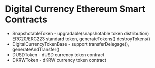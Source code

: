# Digital Currency Ethereum Smart Contracts

* SnapshotableToken - upgradable(snapshotable token distribution) ERC20/ERC223 standard token, generateTokens() destroyTokens()
* DigitalCurrencyTokenBase - support transferDelegage(), generateAndTransfer()
* DUSDToken - dUSD currency token contract
* DKRWToken - dKRW currency token contract